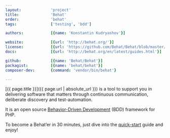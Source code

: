 ```yaml
---
layout:             'project'
title:              'Behat'       
order:              'behat'       
tags:               ['testing', 'bdd']

authors:            [{name: 'Konstantin Kudryashov'}]

website:            [{url: 'http://behat.org/'}] 
license:            [{url: 'https://github.com/Behat/Behat/blob/master/LICENSE', label: 'MIT'}] 
docs:               [{url: 'http://behat.org/en/latest/guides.html'}] 

github:             [{name: 'Behat/Behat'}] 
packagist:          [{name: 'behat/behat'}]
composer-dev:       {command: 'vendor/bin/behat'} 

---
```


[{{ page.title }}]({{ page.url | absolute_url }}) is a tool to support you in delivering software that matters
through continuous communication, deliberate discovery and test-automation.

<!--more--> 

It is an open source [Behavior-Driven Development](https://en.wikipedia.org/wiki/Behavior-driven_development) (BDD) framework for PHP.

To become a Behat’er in 30 minutes, just dive into the [quick-start](http://behat.org/en/latest/quick_start.html) guide and enjoy!
